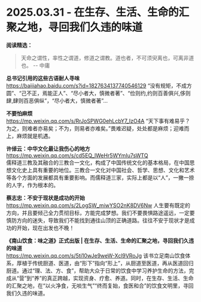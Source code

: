 2025.03.31 - 在生存、生活、生命的汇聚之地，寻回我们久违的味道
========

**阅读精选：**  

> 天命之谓性，率性之谓道，修道之谓教。道也者，不可须臾离也，可离非道也。
> -- 中庸

**总书记引用的这些古语耐人寻味**  
https://baijiahao.baidu.com/s?id=1827634137740546129
“没有规矩，不成方圆”、“己不正，焉能正人”、“尽小者大，慎微者著”、“俭则约,约则百善俱兴,侈则肆,肆则百恶俱纵”，“尽小者大，慎微者著”...

**不要怕麻烦**  
https://mp.weixin.qq.com/s/RrJoSPWG0ehLcbY7_IzO4A
“天下事有难易乎？为之，则难者亦易矣；不为，则易者亦难矣。”畏难迟疑，处处都是麻烦；迎难而上，麻烦就是机遇。

**许倬云：中华文化最让我伤心的地方**  
https://mp.weixin.qq.com/s/cd5EQ_lWeHr5WYmIu7sWTQ  
儒释道三教及其融合的三教合一文化，构成了中国传统文化的基本格局，在中国思想文化史上具有重要的地位。三教合一文化对中国社会、哲学、思想、文化和艺术等各个方面的发展都具有重要影响。而儒释道三家，实际上都是以“人”，一撇一捺的人字，作为根本的。

**蔡志忠：不安于现状是成功的开始**  
https://mp.weixin.qq.com/s/2LogSW_miwYSO2nK8DV6Nw
人生要有既定的方向，并且要倾己全力贯彻目标，方能完成梦想。我们不要畏惧路途遥远，一定要慎防方向的迷失，导致我们不能找到通往山顶的正确道路。往往不安于现状才是成功的开始，现在出发也不晚！

**《南山饮食：味之道》正式出版 | 在生存、生活、生命的汇聚之地，寻回我们久违的味道**  
https://mp.weixin.qq.com/s/5ti10wJe9weW-Xcl9VRoJg
该书立足南山饮食体系，厚植于传统厨道、医道，由“形下”指向“形上”，从厨道至医道，再从医道回归厨道。通过“理、法、方、食”，帮助大众于日常的饮食中学习养护生命的方法，完成从“营”到“养”的真正跨越，实现资身、疗愈、养道。同时，在生存、生活、生命的汇聚之地，在“以火净食，无啖生气”“终而复始，食医和合”的饮食文明里，寻回我们久违的味道。


